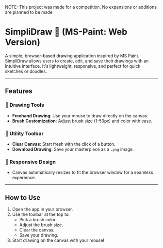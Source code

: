 NOTE: This project was made for a competition, No expansions or additions are planned to be made

# SimpliDraw 🎨  (MS-Paint: Web Version) 
A simple, browser-based drawing application inspired by MS Paint. SimpliDraw allows users to create, edit, and save their drawings with an intuitive interface. It's lightweight, responsive, and perfect for quick sketches or doodles.

---

## **Features**
### 🎨 **Drawing Tools**
- **Freehand Drawing**: Use your mouse to draw directly on the canvas.
- **Brush Customization**: Adjust brush size (1-50px) and color with ease.

### 🧰 **Utility Toolbar**
- **Clear Canvas**: Start fresh with the click of a button.
- **Download Drawing**: Save your masterpiece as a `.png` image.

### 📱 **Responsive Design**
- Canvas automatically resizes to fit the browser window for a seamless experience.

---

## **How to Use**
1. Open the app in your browser.
2. Use the toolbar at the top to:
   - Pick a brush color.
   - Adjust the brush size.
   - Clear the canvas.
   - Save your drawing.
3. Start drawing on the canvas with your mouse!
